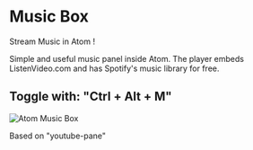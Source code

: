 # Music Box

Stream Music in Atom !

Simple and useful music panel inside Atom.
The player embeds ListenVideo.com and has Spotify's music library for free.

## Toggle with: "Ctrl + Alt + M"


![Atom Music Box](https://i.gyazo.com/76b19297101a3165e220ccdeea08864e.jpg)

Based on "youtube-pane"
